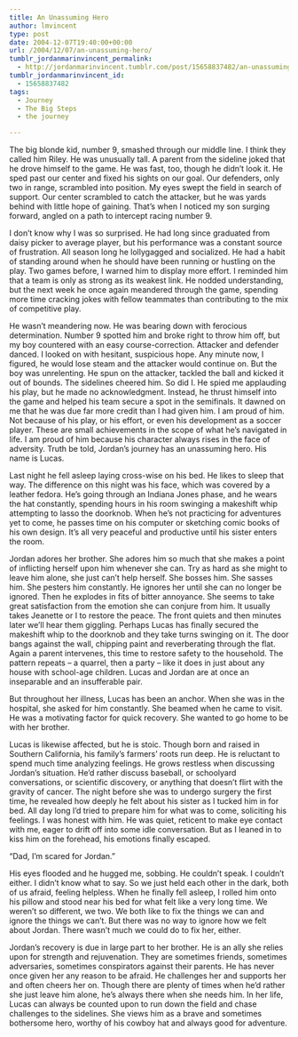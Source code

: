 ```yaml
---
title: An Unassuming Hero
author: lmvincent
type: post
date: 2004-12-07T19:40:00+00:00
url: /2004/12/07/an-unassuming-hero/
tumblr_jordanmarinvincent_permalink:
  - http://jordanmarinvincent.tumblr.com/post/15658837482/an-unassuming-hero
tumblr_jordanmarinvincent_id:
  - 15658837482
tags:
  - Journey
  - The Big Steps
  - the journey

---
```

The big blonde kid, number 9, smashed through our middle line. I think they called him Riley. He was unusually tall. A parent from the sideline joked that he drove himself to the game. He was fast, too, though he didn&rsquo;t look it. He sped past our center and fixed his sights on our goal. Our defenders, only two in range, scrambled into position. My eyes swept the field in search of support. Our center scrambled to catch the attacker, but he was yards behind with little hope of gaining. That&rsquo;s when I noticed my son surging forward, angled on a path to intercept racing number 9.

I don&rsquo;t know why I was so surprised. He had long since graduated from daisy picker to average player, but his performance was a constant source of frustration. All season long he lollygagged and socialized. He had a habit of standing around when he should have been running or hustling on the play. Two games before, I warned him to display more effort. I reminded him that a team is only as strong as its weakest link. He nodded understanding, but the next week he once again meandered through the game, spending more time cracking jokes with fellow teammates than contributing to the mix of competitive play.

He wasn&rsquo;t meandering now. He was bearing down with ferocious determination. Number 9 spotted him and broke right to throw him off, but my boy countered with an easy course-correction. Attacker and defender danced. I looked on with hesitant, suspicious hope. Any minute now, I figured, he would lose steam and the attacker would continue on. But the boy was unrelenting. He spun on the attacker, tackled the ball and kicked it out of bounds. The sidelines cheered him. So did I. He spied me applauding his play, but he made no acknowledgment. Instead, he thrust himself into the game and helped his team secure a spot in the semifinals. It dawned on me that he was due far more credit than I had given him. I am proud of him. Not because of his play, or his effort, or even his development as a soccer player. These are small achievements in the scope of what he&rsquo;s navigated in life. I am proud of him because his character always rises in the face of adversity. Truth be told, Jordan&rsquo;s journey has an unassuming hero. His name is Lucas.<a name="more"></a>

Last night he fell asleep laying cross-wise on his bed. He likes to sleep that way. The difference on this night was his face, which was covered by a leather fedora. He&rsquo;s going through an Indiana Jones phase, and he wears the hat constantly, spending hours in his room swinging a makeshift whip attempting to lasso the doorknob. When he&rsquo;s not practicing for adventures yet to come, he passes time on his computer or sketching comic books of his own design. It&rsquo;s all very peaceful and productive until his sister enters the room.

Jordan adores her brother. She adores him so much that she makes a point of inflicting herself upon him whenever she can. Try as hard as she might to leave him alone, she just can&rsquo;t help herself. She bosses him. She sasses him. She pesters him constantly. He ignores her until she can no longer be ignored. Then he explodes in fits of bitter annoyance. She seems to take great satisfaction from the emotion she can conjure from him. It usually takes Jeanette or I to restore the peace. The front quiets and then minutes later we&rsquo;ll hear them giggling. Perhaps Lucas has finally secured the makeshift whip to the doorknob and they take turns swinging on it. The door bangs against the wall, chipping paint and reverberating through the flat. Again a parent intervenes, this time to restore safety to the household. The pattern repeats &ndash; a quarrel, then a party &ndash; like it does in just about any house with school-age children. Lucas and Jordan are at once an inseparable and an insufferable pair.

But throughout her illness, Lucas has been an anchor. When she was in the hospital, she asked for him constantly. She beamed when he came to visit. He was a motivating factor for quick recovery. She wanted to go home to be with her brother.

Lucas is likewise affected, but he is stoic. Though born and raised in Southern California, his family&rsquo;s farmers&rsquo; roots run deep. He is reluctant to spend much time analyzing feelings. He grows restless when discussing Jordan&rsquo;s situation. He&rsquo;d rather discuss baseball, or schoolyard conversations, or scientific discovery, or anything that doesn&rsquo;t flirt with the gravity of cancer. The night before she was to undergo surgery the first time, he revealed how deeply he felt about his sister as I tucked him in for bed. All day long I&rsquo;d tried to prepare him for what was to come, soliciting his feelings. I was honest with him. He was quiet, reticent to make eye contact with me, eager to drift off into some idle conversation. But as I leaned in to kiss him on the forehead, his emotions finally escaped.

&ldquo;Dad, I&rsquo;m scared for Jordan.&rdquo;

His eyes flooded and he hugged me, sobbing. He couldn&rsquo;t speak. I couldn&rsquo;t either. I didn&rsquo;t know what to say. So we just held each other in the dark, both of us afraid, feeling helpless. When he finally fell asleep, I rolled him onto his pillow and stood near his bed for what felt like a very long time. We weren&rsquo;t so different, we two. We both like to fix the things we can and ignore the things we can&rsquo;t. But there was no way to ignore how we felt about Jordan. There wasn&rsquo;t much we could do to fix her, either.

Jordan&rsquo;s recovery is due in large part to her brother. He is an ally she relies upon for strength and rejuvenation. They are sometimes friends, sometimes adversaries, sometimes conspirators against their parents. He has never once given her any reason to be afraid. He challenges her and supports her and often cheers her on. Though there are plenty of times when he&rsquo;d rather she just leave him alone, he&rsquo;s always there when she needs him. In her life, Lucas can always be counted upon to run down the field and chase challenges to the sidelines. She views him as a brave and sometimes bothersome hero, worthy of his cowboy hat and always good for adventure.

<div class="blogger-post-footer">
  <img loading="lazy" width="1" height="1" src="https://blogger.googleusercontent.com/tracker/9039099668816362935-3529977032679202027?l=jordansjourney2.blogspot.com" alt="" />
</div>